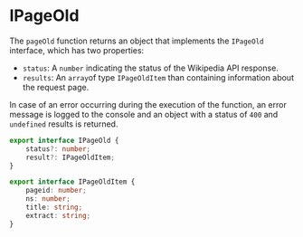 # IPageOld

The ```pageOld``` function returns an object that implements the ```IPageOld``` interface, which has two properties:

- ```status```: A ```number``` indicating the status of the Wikipedia API response.
- ```results```: An ```array```of type ```IPageOldItem``` than containing information about the request page.

In case of an error occurring during the execution of the function, an error message is logged to the console and an object with a status of ```400``` and ```undefined``` results is returned.

```typescript
export interface IPageOld {
	status?: number;
	result?: IPageOldItem;
}

export interface IPageOldItem {
	pageid: number;
	ns: number;
	title: string;
	extract: string;
}
```
